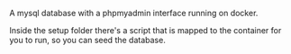 A mysql database with a phpmyadmin interface running on docker.

Inside the setup folder there's a script that is mapped to the container for you to run, so you can seed the database.
